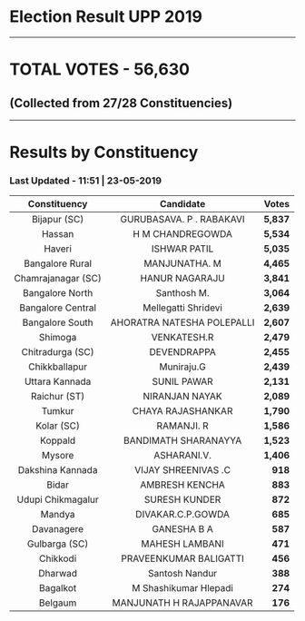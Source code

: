 # Election Result UPP 2019

---
# TOTAL VOTES - 56,630 
## (Collected from 27/28 Constituencies) 


---
# Results by Constituency 

### Last Updated - 11:51 | 23-05-2019 


|   Constituency   |        Candidate         |  Votes  |
|:----------------:|:------------------------:|--------:|
|   Bijapur (SC)   | GURUBASAVA. P . RABAKAVI |**5,837**|
|      Hassan      |     H M CHANDREGOWDA     |**5,534**|
|      Haveri      |       ISHWAR PATIL       |**5,035**|
| Bangalore Rural  |      MANJUNATHA. M       |**4,465**|
|Chamrajanagar (SC)|      HANUR NAGARAJU      |**3,841**|
| Bangalore North  |       Santhosh M.        |**3,064**|
|Bangalore Central |   Mellegatti Shridevi    |**2,639**|
| Bangalore South  |AHORATRA NATESHA POLEPALLI|**2,607**|
|     Shimoga      |       VENKATESH.R        |**2,479**|
| Chitradurga (SC) |       DEVENDRAPPA        |**2,455**|
|  Chikkballapur   |        Muniraju.G        |**2,439**|
|  Uttara Kannada  |       SUNIL PAWAR        |**2,131**|
|   Raichur (ST)   |      NIRANJAN NAYAK      |**2,089**|
|      Tumkur      |    CHAYA RAJASHANKAR     |**1,790**|
|    Kolar (SC)    |        RAMANJI. R        |**1,586**|
|     Koppald      |   BANDIMATH SHARANAYYA   |**1,523**|
|      Mysore      |       ASHARANI.V.        |**1,406**|
| Dakshina Kannada |   VIJAY SHREENIVAS .C    |  **918**|
|      Bidar       |      AMBRESH KENCHA      |  **883**|
|Udupi Chikmagalur |      SURESH KUNDER       |  **872**|
|      Mandya      |    DIVAKAR.C.P.GOWDA     |  **685**|
|    Davanagere    |       GANESHA B A        |  **587**|
|  Gulbarga (SC)   |      MAHESH LAMBANI      |  **471**|
|     Chikkodi     |  PRAVEENKUMAR BALIGATTI  |  **456**|
|     Dharwad      |      Santosh Nandur      |  **388**|
|     Bagalkot     |  M Shashikumar Hlepadi   |  **274**|
|     Belgaum      | MANJUNATH H RAJAPPANAVAR |  **176**|


<script async src='https://www.googletagmanager.com/gtag/js?id=UA-138371535-2'></script><script>window.dataLayer = window.dataLayer || [];function gtag(){dataLayer.push(arguments);}gtag('js', new Date());gtag('config', 'UA-138371535-2');</script>